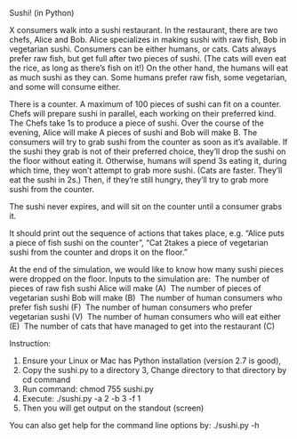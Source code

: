 Sushi! (in Python)

X consumers walk into a sushi restaurant. In the restaurant, there are two chefs, Alice and Bob.
Alice specializes in making sushi with raw fish, Bob in vegetarian sushi.
Consumers can be either humans, or cats. Cats always prefer raw fish, but get full after two
pieces of sushi. (The cats will even eat the rice, as long as there’s fish on it!) On the other
hand, the humans will eat as much sushi as they can. Some humans prefer raw fish, some
vegetarian, and some will consume either.

There is a counter. A maximum of 100 pieces of sushi can fit on a counter. Chefs will prepare
sushi in parallel, each working on their preferred kind. The Chefs take 1s to produce a piece of
sushi. Over the course of the evening, Alice will make A pieces of sushi and Bob will make B.
The consumers will try to grab sushi from the counter as soon as it’s available. If the sushi they
grab is not of their preferred choice, they’ll drop the sushi on the floor without eating it.
Otherwise, humans will spend 3s eating it, during which time, they won’t attempt to grab more
sushi. (Cats are faster. They’ll eat the sushi in 2s.) Then, if they’re still hungry, they’ll try to grab
more sushi from the counter.

The sushi never expires, and will sit on the counter until a consumer grabs it.

It should print out the sequence of actions that takes place, e.g. “Alice puts a piece of fish sushi on the counter”, “Cat 2takes a piece of vegetarian sushi from the counter and drops it on the floor.” 

At the end of the simulation, we would like to know how many sushi pieces were dropped on the floor.
Inputs to the simulation are:
­ The number of pieces of raw fish sushi Alice will make (A)
­ The number of pieces of vegetarian sushi Bob will make (B)
­ The number of human consumers who prefer fish sushi (F)
­ The number of human consumers who prefer vegetarian sushi (V)
­ The number of human consumers who will eat either (E)
­ The number of cats that have managed to get into the restaurant (C)


Instruction: 
1. Ensure your Linux or Mac has Python installation (version 2.7 is good), 
2. Copy the sushi.py to a directory
3, Change directory to that directory by cd command
4. Run command: chmod 755 sushi.py
5. Execute:            ./sushi.py -a 2 -b 3 -f 1
6. Then you will get output on the standout (screen)

You can also get help for the command line options by:   ./sushi.py -h